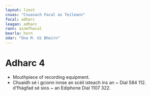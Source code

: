 ```yaml
---
layout: liost
cnuas: "Cnuasach Focal as Teileann"
focal: adharc
leagan: adharc
rann: ainmfhocal
bearla: horn
údar: "Úna M. Uí Bheirn"
---
```


# Adharc 4

* Mouthpiece of recording equipment.
* Chuaidh sé i gcionn innse an scéil isteach ins an ~ Dial 584 112. d'fhágfad sé sios ~ an Ediphone Dial 1107 322.
